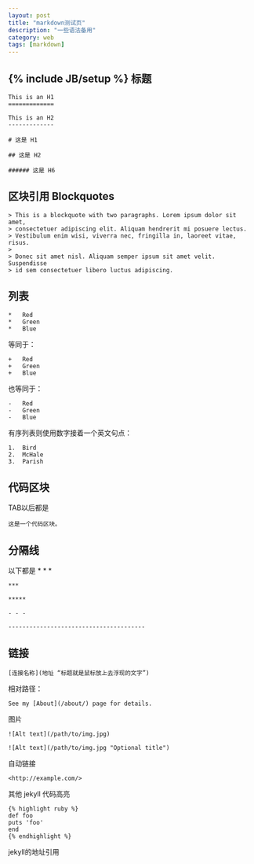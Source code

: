 ```yaml
---
layout: post
title: "markdown测试页"
description: "一些语法备用"
category: web
tags: [markdown]
---
```

{% include JB/setup %}
标题
----

	This is an H1
	=============

	This is an H2
	-------------

	# 这是 H1

	## 这是 H2

	###### 这是 H6

区块引用 Blockquotes
--------
	> This is a blockquote with two paragraphs. Lorem ipsum dolor sit amet,
	> consectetuer adipiscing elit. Aliquam hendrerit mi posuere lectus.
	> Vestibulum enim wisi, viverra nec, fringilla in, laoreet vitae, risus.
	> 
	> Donec sit amet nisl. Aliquam semper ipsum sit amet velit. Suspendisse
	> id sem consectetuer libero luctus adipiscing.

列表
----
	
    *   Red
	*   Green
	*   Blue
等同于：

	+   Red
	+   Green
	+   Blue
也等同于：

	-   Red
	-   Green
	-   Blue
有序列表则使用数字接着一个英文句点：

	1.  Bird
	2.  McHale
	3.  Parish
代码区块
-----
TAB以后都是

    这是一个代码区块。
    
分隔线
-----
以下都是
	* * *

	***

	*****

	- - -

	---------------------------------------
链接
----
	[连接名称](地址 “标题就是鼠标放上去浮现的文字”)

相对路径：

	See my [About](/about/) page for details.


图片

	![Alt text](/path/to/img.jpg)

	![Alt text](/path/to/img.jpg "Optional title")

自动链接

	<http://example.com/>
其他
jekyll 代码高亮

	{% highlight ruby %}
	def foo
  	puts 'foo'
	end
	{% endhighlight %}
jekyll的地址引用

	

